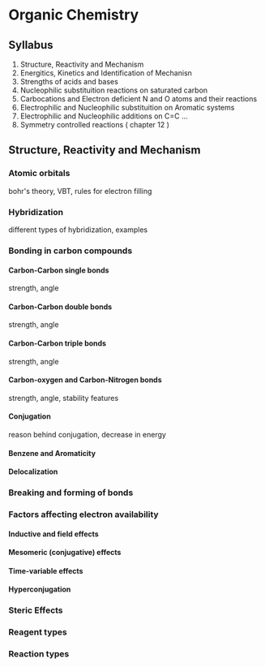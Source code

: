 # Organic Chemistry

## Syllabus

1. Structure, Reactivity and Mechanism
1. Energitics, Kinetics and Identification of Mechanisn
1. Strengths of acids and bases
1. Nucleophilic substituition reactions on saturated carbon
1. Carbocations and Electron deficient N and O atoms and their reactions
1. Electrophilic and Nucleophilic substituition on Aromatic systems
1. Electrophilic and Nucleophilic additions on C=C
   ...
1. Symmetry controlled reactions ( chapter 12 )

## Structure, Reactivity and Mechanism

### Atomic orbitals

bohr's theory, VBT, rules for electron filling

### Hybridization

different types of hybridization, examples

### Bonding in carbon compounds

#### Carbon-Carbon single bonds

strength, angle

#### Carbon-Carbon double bonds

strength, angle

#### Carbon-Carbon triple bonds

strength, angle

#### Carbon-oxygen and Carbon-Nitrogen bonds

strength, angle, stability features

#### Conjugation

reason behind conjugation, decrease in energy

#### Benzene and Aromaticity

#### Delocalization

### Breaking and forming of bonds

### Factors affecting electron availability

#### Inductive and field effects

#### Mesomeric (conjugative) effects

#### Time-variable effects

#### Hyperconjugation

### Steric Effects

### Reagent types

### Reaction types
